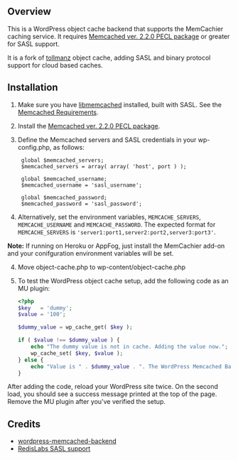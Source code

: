 ## Overview

This is a WordPress object cache backend that supports the MemCachier caching
service. It requires [Memcached ver. 2.2.0 PECL
package](http://pecl.php.net/package/memcached) or greater for SASL support.

It is a fork of
[tollmanz](https://github.com/tollmanz/wordpress-pecl-memcached-object-cache)
object cache, adding SASL and binary protocol support for cloud based caches.

## Installation

1. Make sure you have [libmemcached](http://libmemcached.org/libMemcached.html)
   installed, built with SASL. See the [Memcached
   Requirements](http://il1.php.net/manual/en/memcached.requirements.php). 

2. Install the [Memcached ver. 2.2.0 PECL
   package](http://il1.php.net/manual/en/memcached.installation.php).

3. Define the Memcached servers and SASL credentials in your wp-config.php, as
   follows:

		global $memcached_servers;
		$memcached_servers = array( array( 'host', port ) );

		global $memcached_username;
		$memcached_username = 'sasl_username';

		global $memcached_password;
		$memcached_password = 'sasl_password';

4. Alternatively, set the environment variables, `MEMCACHE_SERVERS`,
   `MEMCACHE_USERNAME` and `MEMCACHE_PASSWORD`. The expected format for
   `MEMCACHE_SERVERS` is `'server1:port1,server2:port2,server3:port3'`.

**Note:** If running on Heroku or AppFog, just install the MemCachier add-on
and your conifguration environment variables will be set.  

4. Move object-cache.php to wp-content/object-cache.php

5. To test the WordPress object cache setup, add the following code as an MU
   plugin:

	```php
	<?php
	$key   = 'dummy';
	$value = '100';

	$dummy_value = wp_cache_get( $key );

	if ( $value !== $dummy_value ) {
		echo "The dummy value is not in cache. Adding the value now.";
		wp_cache_set( $key, $value );
	} else {
		echo "Value is " . $dummy_value . ". The WordPress Memcached Backend is working!";
	}
	```

  After adding the code, reload your WordPress site twice. On the second load,
  you should see a success message printed at the top of the page. Remove the
  MU plugin after you've verified the setup.

## Credits

* [wordpress-memcached-backend](https://github.com/tollmanz/wordpress-memcached-backend)
* [RedisLabs SASL support](https://github.com/RedisLabs/wordpress-memcached-backend)

